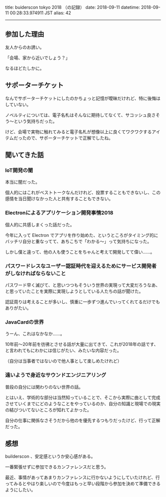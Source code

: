 title: buiderscon tokyo 2018 （の記録）
date: 2018-09-11
datetime: 2018-09-11 00:28:33.974911 JST
alias: 42

---
## 参加した理由



友人からのお誘い。  

「会場、家から近いでしょう？」  

なるほどたしかに。



## サポーターチケット



なんでサポーターチケットにしたのかちょっと記憶が曖昧だけれど、特に後悔はしていない。  

ノベルティについては、電子名札はそんなに期待してなくて、サコッシュ良さそう〜という気持ちだった。  

けど、会場で実物に触れてみると電子名札が想像以上に良くてワクワクするアイテムだったので、サポーターチケットで正解でしたね。



## 聞いてきた話



### IoT開発の闇



本当に闇だった。  

個人的にはこれがベストトークなんだけれど、投票することもできないし、この感情を当日聞けなかった人と共有することもできない。



### Electronによるアプリケーション開発事情2018



個人的に共感しまくった話だった。  

今年に入って Electron でアプリを作り始めた、というところがタイミング的にバッチリ自分と重なってて、あちこちで「わかる〜」って気持ちになった。  

しかし僕と違って、他の人も使うことをちゃんと考えて開発してて偉い……。



### パスワードレスなユーザー認証時代を迎えるためにサービス開発者がしなければならないこと



パスワード早く滅びて、と思いつつもそういう世界の実現って大変だろうなあ、と思っていたことを実際に実現しようとしている人たちの話が聞けた。  

認証周りは考えることが多いし、慎重に一歩ずつ進んでいってくれてるだけでもありがたい。



### JavaCardの世界



うーん、これはなかなか……。  

10年前〜20年前を彷彿とさせる話が大量に出てきて、これが2018年の話です、と言われてもにわかには信じがたい、みたいな内容だった。  

（自分は当事者ではないので他人事として楽しめたけれど）



### 遠いようで身近なサウンドエンジニアリング



普段の自分には関わりのない世界の話。  

とはいえ、学術的な部分は当然知っていることで、そこから実際に曲として完成させていくまでにどのようなことをやっているのか、自分の知識と現場での現実の結びついてないところが知れてよかった。  

自分の仕事に関係なさそうだから他のを優先するつもりだったけど、行って正解だった。



## 感想



builderscon 、安定感というか安心感がある。  

一番緊張せずに参加できるカンファレンスだと思う。

最近、事情があってあまりカンファレンスに行かないようにしていたけれど、行ってみるとやはり楽しいので今度はもっと早い段階から参加を決めて準備できるようにしたい。
